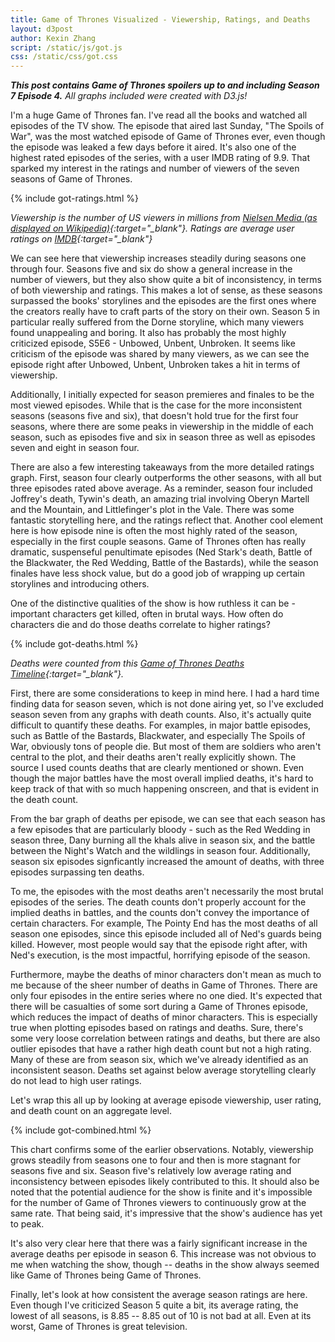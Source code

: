 ```yaml
---
title: Game of Thrones Visualized - Viewership, Ratings, and Deaths
layout: d3post
author: Kexin Zhang
script: /static/js/got.js
css: /static/css/got.css
---
```


_**This post contains Game of Thrones spoilers up to and including Season 7 Episode 4.** All graphs included were created with D3.js!_

I'm a huge Game of Thrones fan. I've read all the books and watched all episodes of the TV show. The episode that aired last Sunday, "The Spoils of War", was the most watched episode of Game of Thrones ever, even though the episode was leaked a few days before it aired. It's also one of the highest rated episodes of the series, with a user IMDB rating of 9.9. That sparked my interest in the ratings and number of viewers of the seven seasons of Game of Thrones.

{% include got-ratings.html %}

*Viewership is the number of US viewers in millions from [Nielsen Media (as displayed on Wikipedia)](https://en.wikipedia.org/wiki/List_of_Game_of_Thrones_episodes){:target="_blank"}. Ratings are average user ratings on [IMDB](http://www.imdb.com/title/tt0944947/eprate){:target="_blank"}* 

We can see here that viewership increases steadily during seasons one through four. Seasons five and six do show a general increase in the number of viewers, but they also show quite a bit of inconsistency, in terms of both viewership and ratings. This makes a lot of sense, as these seasons surpassed the books' storylines and the episodes are the first ones where the creators really have to craft parts of the story on their own. Season 5 in particular really suffered from the Dorne storyline, which many viewers found unappealing and boring. It also has probably the most highly criticized episode, S5E6 - Unbowed, Unbent, Unbroken. It seems like criticism of the episode was shared by many viewers, as we can see the episode right after Unbowed, Unbent, Unbroken takes a hit in terms of viewership.

Additionally, I initially expected for season premieres and finales to be the most viewed episodes. While that is the case for the more inconsistent seasons (seasons five and six), that doesn't hold true for the first four seasons, where there are some peaks in viewership in the middle of each season, such as episodes five and six in season three as well as episodes seven and eight in season four.

There are also a few interesting takeaways from the more detailed ratings graph. First, season four clearly outperforms the other seasons, with all but three episodes rated above average. As a reminder, season four included Joffrey's death, Tywin's death, an amazing trial involving Oberyn Martell and the Mountain, and Littlefinger's plot in the Vale. There was some fantastic storytelling here, and the ratings reflect that. Another cool element here is how episode nine is often the most highly rated of the season, especially in the first couple seasons. Game of Thrones often has really dramatic, suspenseful penultimate episodes (Ned Stark's death, Battle of the Blackwater, the Red Wedding, Battle of the Bastards), while the season finales have less shock value, but do a good job of wrapping up certain storylines and introducing others.

One of the distinctive qualities of the show is how ruthless it can be - important characters get killed, often in brutal ways. How often do characters die and do those deaths correlate to higher ratings?

{% include got-deaths.html %}

*Deaths were counted from this [Game of Thrones Deaths Timeline](https://deathtimeline.com/){:target="_blank"}.*

First, there are some considerations to keep in mind here. I had a hard time finding data for season seven, which is not done airing yet, so I've excluded season seven from any graphs with death counts. Also, it's actually quite difficult to quantify these deaths. For examples, in major battle episodes, such as Battle of the Bastards, Blackwater, and especially The Spoils of War, obviously tons of people die. But most of them are soldiers who aren't central to the plot, and their deaths aren't really explicitly shown. The source I used counts deaths that are clearly mentioned or shown. Even though the major battles have the most overall implied deaths, it's hard to keep track of that with so much happening onscreen, and that is evident in the death count.

From the bar graph of deaths per episode, we can see that each season has a few episodes that are particularly bloody - such as the Red Wedding in season three, Dany burning all the khals alive in season six, and the battle between the Night's Watch and the wildlings in season four. Additionally, season six episodes signficantly increased the amount of deaths, with three episodes surpassing ten deaths.

To me, the episodes with the most deaths aren't necessarily the most brutal episodes of the series. The death counts don't properly account for the implied deaths in battles, and the counts don't convey the importance of certain characters. For example, The Pointy End has the most deaths of all season one episodes, since this episode included all of Ned's guards being killed. However, most people would say that the episode right after, with Ned's execution, is the most impactful, horrifying episode of the season. 

Furthermore, maybe the deaths of minor characters don't mean as much to me because of the sheer number of deaths in Game of Thrones. There are only four episodes in the entire series where no one died. It's expected that there will be casualties of some sort during a Game of Thrones episode, which reduces the impact of deaths of minor characters. This is especially true when plotting episodes based on ratings and deaths. Sure, there's some very loose correlation between ratings and deaths, but there are also outlier episodes that have a rather high death count but not a high rating. Many of these are from season six, which we've already identified as an inconsistent season. Deaths set against below average storytelling clearly do not lead to high user ratings. 

Let's wrap this all up by looking at average episode viewership, user rating, and death count on an aggregate level.

{% include got-combined.html %}

This chart confirms some of the earlier observations. Notably, viewership grows steadily from seasons one to four and then is more stagnant for seasons five and six. Season five's relatively low average rating and inconsistency between episodes likely contributed to this. It should also be noted that the potential audience for the show is finite and it's impossible for the number of Game of Thrones viewers to continuously grow at the same rate. That being said, it's impressive that the show's audience has yet to peak.

It's also very clear here that there was a fairly significant increase in the average deaths per episode in season 6. This increase was not obvious to me when watching the show, though -- deaths in the show always seemed like Game of Thrones being Game of Thrones.

Finally, let's look at how consistent the average season ratings are here. Even though I've criticized Season 5 quite a bit, its average rating, the lowest of all seasons, is 8.85 -- 8.85 out of 10 is not bad at all. Even at its worst, Game of Thrones is great television.
